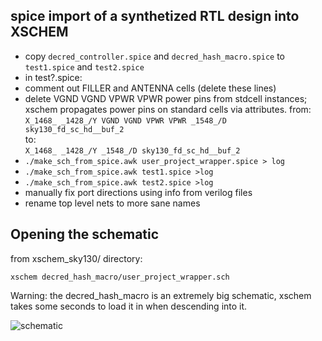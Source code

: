 ## spice import of a synthetized RTL design into XSCHEM

- copy `decred_controller.spice` and `decred_hash_macro.spice` to `test1.spice` and `test2.spice`
- in test?.spice:
- comment out FILLER and ANTENNA cells (delete these lines)
- delete  VGND VGND VPWR VPWR power pins from stdcell instances; xschem propagates power pins on standard cells via attributes.
  from:  
    `X_1468_ _1428_/Y VGND VGND VPWR VPWR _1548_/D sky130_fd_sc_hd__buf_2`  
  to:  
    `X_1468_ _1428_/Y _1548_/D sky130_fd_sc_hd__buf_2`  
- `./make_sch_from_spice.awk user_project_wrapper.spice > log`
- `./make_sch_from_spice.awk test1.spice >log`
- `./make_sch_from_spice.awk test2.spice >log`
- manually fix port directions using info from verilog files
- rename top level nets to more sane names

## Opening the schematic
from xschem_sky130/ directory:

  `xschem decred_hash_macro/user_project_wrapper.sch`  
    
  Warning: the decred_hash_macro is an extremely big schematic, xschem takes some seconds to load it in when descending into it.


![schematic](https://github.com/StefanSchippers/xschem_sky130/blob/main/decred_hash_macro/decred_hash_macro.png)



